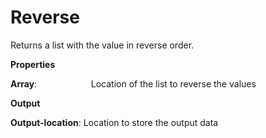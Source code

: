 # Reverse

Returns a list with the value in reverse order.

 **Properties**
 

**Array**:                      Location of the list to reverse the values

 **Output**
 

**Output-location**: Location to store the output data